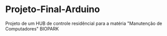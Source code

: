 # Projeto-Final-Arduino

Projeto de um HUB de controle residêncial para a matéria "Manutenção de Computadores"  BIOPARK
